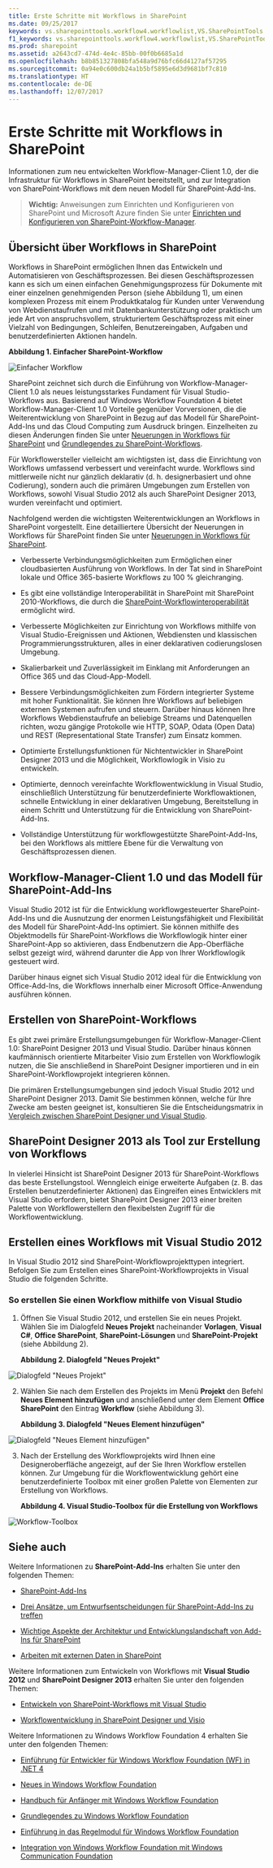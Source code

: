 ```yaml
---
title: Erste Schritte mit Workflows in SharePoint
ms.date: 09/25/2017
keywords: vs.sharepointtools.workflow4.workflowlist,VS.SharePointTools.Workflow4.WorkflowName
f1_keywords: vs.sharepointtools.workflow4.workflowlist,VS.SharePointTools.Workflow4.WorkflowName
ms.prod: sharepoint
ms.assetid: a2643cd7-474d-4e4c-85bb-00f0b6685a1d
ms.openlocfilehash: b8b851327808bfa548a9d76bfc66d4127af57295
ms.sourcegitcommit: 0a94e0c600db24a1b5bf5895e6d3d9681bf7c810
ms.translationtype: HT
ms.contentlocale: de-DE
ms.lasthandoff: 12/07/2017
---
```

# <a name="get-started-with-workflows-in-sharepoint"></a>Erste Schritte mit Workflows in SharePoint
Informationen zum neu entwickelten Workflow-Manager-Client 1.0, der die Infrastruktur für Workflows in SharePoint bereitstellt, und zur Integration von SharePoint-Workflows mit dem neuen Modell für SharePoint-Add-Ins.
> **Wichtig:** Anweisungen zum Einrichten und Konfigurieren von SharePoint und Microsoft Azure finden Sie unter  [Einrichten und Konfigurieren von SharePoint-Workflow-Manager](set-up-and-configure-sharepoint-workflow-manager.md). 
  
    
    


## <a name="overview-of-workflows-in-sharepoint"></a>Übersicht über Workflows in SharePoint
<a name="overview"> </a>

Workflows in SharePoint ermöglichen Ihnen das Entwickeln und Automatisieren von Geschäftsprozessen. Bei diesen Geschäftsprozessen kann es sich um einen einfachen Genehmigungsprozess für Dokumente mit einer einzelnen genehmigenden Person (siehe Abbildung 1), um einen komplexen Prozess mit einem Produktkatalog für Kunden unter Verwendung von Webdienstaufrufen und mit Datenbankunterstützung oder praktisch um jede Art von anspruchsvollem, strukturiertem Geschäftsprozess mit einer Vielzahl von Bedingungen, Schleifen, Benutzereingaben, Aufgaben und benutzerdefinierten Aktionen handeln.
  
    
    

**Abbildung 1. Einfacher SharePoint-Workflow**

  
    
    

  
    
    
![Einfacher Workflow](../images/wfSimple.gif)
  
    
    

  
    
    
SharePoint zeichnet sich durch die Einführung von Workflow-Manager-Client 1.0 als neues leistungsstarkes Fundament für Visual Studio-Workflows aus. Basierend auf Windows Workflow Foundation 4 bietet Workflow-Manager-Client 1.0 Vorteile gegenüber Vorversionen, die die Weiterentwicklung von SharePoint in Bezug auf das Modell für SharePoint-Add-Ins und das Cloud Computing zum Ausdruck bringen. Einzelheiten zu diesen Änderungen finden Sie unter  [Neuerungen in Workflows für SharePoint](what-s-new-in-workflows-for-sharepoint.md) und [Grundlegendes zu SharePoint-Workflows](sharepoint-workflow-fundamentals.md).
  
    
    
Für Workflowersteller vielleicht am wichtigsten ist, dass die Einrichtung von Workflows umfassend verbessert und vereinfacht wurde. Workflows sind mittlerweile nicht nur gänzlich deklarativ (d. h. designerbasiert und ohne Codierung), sondern auch die primären Umgebungen zum Erstellen von Workflows, sowohl Visual Studio 2012 als auch SharePoint Designer 2013, wurden vereinfacht und optimiert.
  
    
    
Nachfolgend werden die wichtigsten Weiterentwicklungen an Workflows in SharePoint vorgestellt. Eine detailliertere Übersicht der Neuerungen in Workflows für SharePoint finden Sie unter  [Neuerungen in Workflows für SharePoint](what-s-new-in-workflows-for-sharepoint.md).
  
    
    

- Verbesserte Verbindungsmöglichkeiten zum Ermöglichen einer cloudbasierten Ausführung von Workflows. In der Tat sind in SharePoint lokale und Office 365-basierte Workflows zu 100 % gleichranging.
    
  
- Es gibt eine vollständige Interoperabilität in SharePoint mit SharePoint 2010-Workflows, die durch die  [SharePoint-Workflowinteroperabilität ](sharepoint-workflow-fundamentals.md#bkm_InteropBridge) ermöglicht wird.
    
  
- Verbesserte Möglichkeiten zur Einrichtung von Workflows mithilfe von Visual Studio-Ereignissen und Aktionen, Webdiensten und klassischen Programmierungsstrukturen, alles in einer deklarativen codierungslosen Umgebung.
    
  
- Skalierbarkeit und Zuverlässigkeit im Einklang mit Anforderungen an Office 365 und das Cloud-App-Modell.
    
  
- Bessere Verbindungsmöglichkeiten zum Fördern integrierter Systeme mit hoher Funktionalität. Sie können Ihre Workflows auf beliebigen externen Systemen aufrufen und steuern. Darüber hinaus können Ihre Workflows Webdienstaufrufe an beliebige Streams und Datenquellen richten, wozu gängige Protokolle wie HTTP, SOAP, Odata (Open Data) und REST (Representational State Transfer) zum Einsatz kommen.
    
  
- Optimierte Erstellungsfunktionen für Nichtentwickler in SharePoint Designer 2013 und die Möglichkeit, Workflowlogik in Visio zu entwickeln.
    
  
- Optimierte, dennoch vereinfachte Workflowentwicklung in Visual Studio, einschließlich Unterstützung für benutzerdefinierte Workflowaktionen, schnelle Entwicklung in einer deklarativen Umgebung, Bereitstellung in einem Schritt und Unterstützung für die Entwicklung von SharePoint-Add-Ins.
    
  
- Vollständige Unterstützung für workflowgestützte SharePoint-Add-Ins, bei den Workflows als mittlere Ebene für die Verwaltung von Geschäftsprozessen dienen.
    
  

## <a name="workflow-manager-client-10-and-the-model-for-sharepoint-add-ins"></a>Workflow-Manager-Client 1.0 und das Modell für SharePoint-Add-Ins
<a name="bm_appModel"> </a>

Visual Studio 2012 ist für die Entwicklung workflowgesteuerter SharePoint-Add-Ins und die Ausnutzung der enormen Leistungsfähigkeit und Flexibilität des Modell für SharePoint-Add-Ins optimiert. Sie können mithilfe des Objektmodells für SharePoint-Workflows die Workflowlogik hinter einer SharePoint-App so aktivieren, dass Endbenutzern die App-Oberfläche selbst gezeigt wird, während darunter die App von Ihrer Workflowlogik gesteuert wird.
  
    
    
Darüber hinaus eignet sich Visual Studio 2012 ideal für die Entwicklung von Office-Add-Ins, die Workflows innerhalb einer Microsoft Office-Anwendung ausführen können.
  
    
    

## <a name="authoring-sharepoint-workflows"></a>Erstellen von SharePoint-Workflows
<a name="bm_authoringwf"> </a>

Es gibt zwei primäre Erstellungsumgebungen für Workflow-Manager-Client 1.0: SharePoint Designer 2013 und Visual Studio. Darüber hinaus können kaufmännisch orientierte Mitarbeiter Visio zum Erstellen von Workflowlogik nutzen, die Sie anschließend in SharePoint Designer importieren und in ein SharePoint-Workflowprojekt integrieren können.
  
    
    
Die primären Erstellungsumgebungen sind jedoch Visual Studio 2012 und SharePoint Designer 2013. Damit Sie bestimmen können, welche für Ihre Zwecke am besten geeignet ist, konsultieren Sie die Entscheidungsmatrix in  [Vergleich zwischen SharePoint Designer und Visual Studio](develop-sharepoint-workflows-using-visual-studio.md#bkm_Comparing).
  
    
    

## <a name="sharepoint-designer-2013-as-workflow-authoring-tool"></a>SharePoint Designer 2013 als Tool zur Erstellung von Workflows
<a name="bm_spd"> </a>

In vielerlei Hinsicht ist SharePoint Designer 2013 für SharePoint-Workflows das beste Erstellungstool. Wenngleich einige erweiterte Aufgaben (z. B. das Erstellen benutzerdefinierter Aktionen) das Eingreifen eines Entwicklers mit Visual Studio erfordern, bietet SharePoint Designer 2013 einer breiten Palette von Workflowerstellern den flexibelsten Zugriff für die Workflowentwicklung.
  
    
    

## <a name="create-a-workflow-using-visual-studio-2012"></a>Erstellen eines Workflows mit Visual Studio 2012
<a name="create"> </a>

In Visual Studio 2012 sind SharePoint-Workflowprojekttypen integriert. Befolgen Sie zum Erstellen eines SharePoint-Workflowprojekts in Visual Studio die folgenden Schritte.
  
    
    

### <a name="to-create-a-workflow-using-visual-studio"></a>So erstellen Sie einen Workflow mithilfe von Visual Studio


1. Öffnen Sie Visual Studio 2012, und erstellen Sie ein neues Projekt. Wählen Sie im Dialogfeld **Neues Projekt** nacheinander **Vorlagen**, **Visual C#**, **Office SharePoint**, **SharePoint-Lösungen** und **SharePoint-Projekt** (siehe Abbildung 2).
    
   **Abbildung 2. Dialogfeld "Neues Projekt"**

  

  ![Dialogfeld "Neues Projekt"](../images/wfNewProject_b2.png)
  

  

  
2. Wählen Sie nach dem Erstellen des Projekts im Menü **Projekt** den Befehl **Neues Element hinzufügen** und anschließend unter dem Element **Office SharePoint** den Eintrag **Workflow** (siehe Abbildung 3).
    
   **Abbildung 3. Dialogfeld "Neues Element hinzufügen"**

  

  ![Dialogfeld "Neues Element hinzufügen"](../images/wfAddNewItemDialog_b2.png)
  

  

  
3. Nach der Erstellung des Workflowprojekts wird Ihnen eine Designeroberfläche angezeigt, auf der Sie Ihren Workflow erstellen können. Zur Umgebung für die Workflowentwicklung gehört eine benutzerdefinierte Toolbox mit einer großen Palette von Elementen zur Erstellung von Workflows.
    
   **Abbildung 4. Visual Studio-Toolbox für die Erstellung von Workflows**

  

  ![Workflow-Toolbox](../images/wfToolbox_b2.png)
  

  

  

## <a name="see-also"></a>Siehe auch
<a name="information"> </a>

Weitere Informationen zu **SharePoint-Add-Ins** erhalten Sie unter den folgenden Themen:
  
    
    

-  [SharePoint-Add-Ins](http://msdn.microsoft.com/library/cd1eda9e-8e54-4223-93a9-a6ea0d18df70%28Office.15%29.aspx)
    
  
-  [Drei Ansätze, um Entwurfsentscheidungen für SharePoint-Add-Ins zu treffen](http://msdn.microsoft.com/library/0942fdce-3227-496a-8873-399fc1dbb72c%28Office.15%29.aspx)
    
  
-  [Wichtige Aspekte der Architektur und Entwicklungslandschaft von Add-Ins für SharePoint](http://msdn.microsoft.com/library/ae96572b-8f06-4fd3-854f-fc312f7f2d88%28Office.15%29.aspx)
    
  
-  [Arbeiten mit externen Daten in SharePoint](http://msdn.microsoft.com/library/1534a5f4-1d83-45b4-9714-3a1995677d85%28Office.15%29.aspx)
    
  
Weitere Informationen zum Entwickeln von Workflows mit **Visual Studio 2012** und **SharePoint Designer 2013** erhalten Sie unter den folgenden Themen:
  
    
    

-  [Entwickeln von SharePoint-Workflows mit Visual Studio](develop-sharepoint-workflows-using-visual-studio.md)
    
  
-  [Workflowentwicklung in SharePoint Designer und Visio](workflow-development-in-sharepoint-designer-and-visio.md)
    
  
Weitere Informationen zu Windows Workflow Foundation 4 erhalten Sie unter den folgenden Themen: 
  
    
    

-  [Einführung für Entwickler für Windows Workflow Foundation (WF) in .NET 4](http://msdn.microsoft.com/de-DE/library/ee342461.aspx)
    
  
-  [Neues in Windows Workflow Foundation](http://msdn.microsoft.com/de-DE/library/dd489410%28v=vs.110%29.aspx)
    
  
-  [Handbuch für Anfänger mit Windows Workflow Foundation](http://msdn.microsoft.com/de-DE/netframework/first-steps-with-wf.aspx)
    
  
-  [Grundlegendes zu Windows Workflow Foundation](http://msdn.microsoft.com/de-DE/library/dd851337.aspx)
    
  
-  [Einführung in das Regelmodul für Windows Workflow Foundation](http://msdn.microsoft.com/de-DE/library/dd554919.aspx)
    
  
-  [Integration von Windows Workflow Foundation mit Windows Communication Foundation](http://msdn.microsoft.com/de-DE/library/cc626077.aspx)
    
  

